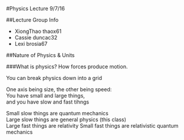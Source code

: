 #Physics Lecture 9/7/16

##Lecture Group Info

* XiongThao thaox61
* Cassie duncac32
* Lexi brosia67


##Nature of Physics & Units

###What is physics?
How forces produce motion.

You can break physics down into a grid

One axis being size, the other being speed:  
You have small and large things,  
and you have slow and fast tihngs

Small slow things are quantum mechanics  
Large slow things are general physics (this class)  
Large fast things are relativity
Small fast things are relativistic quantum mechanics

